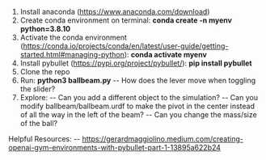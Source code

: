 1. Install anaconda (https://www.anaconda.com/download)
3. Create conda environment on terminal: **conda create -n myenv python=3.8.10**
4. Activate the conda environment (https://conda.io/projects/conda/en/latest/user-guide/getting-started.html#managing-python): **conda activate myenv**
5. Install pybullet (https://pypi.org/project/pybullet/): **pip install pybullet**
6. Clone the repo
7. Run: **python3 ballbeam.py**
    -- How does the lever move when toggling the slider?  
9. Explore:
    -- Can you add a different object to the simulation?
    -- Can you modify ballbeam/ballbeam.urdf to make the pivot in the center instead of all the way in the left of the beam?
    -- Can you change the mass/size of the ball?

Helpful Resources:
-- https://gerardmaggiolino.medium.com/creating-openai-gym-environments-with-pybullet-part-1-13895a622b24

